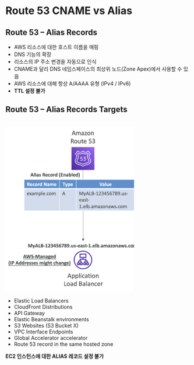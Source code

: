# Route 53 CNAME vs Alias
## Route 53 – Alias Records

- AWS 리소스에 대한 호스트 이름을 매핑
- DNS 기능의 확장
- 리소스의 IP 주소 변경을 자동으로 인식
- CNAME과 달리 DNS 네임스페이스의 최상위 노드(Zone Apex)에서 사용할 수 있음
- AWS 리소스에 대해 항상 A/AAAA 유형 (IPv4 / IPv6)
- **TTL 설정 불가**


## Route 53 – Alias Records Targets

<br/><img src="./img/route53_cname_vs_alias_img1.png" alt="Route 53 - TTL" width="70%"/><br/>


- Elastic Load Balancers
- CloudFront Distributions
- API Gateway
- Elastic Beanstalk environments
- S3 Websites (S3 Bucket X)
- VPC Interface Endpoints
- Global Accelerator accelerator
- Route 53 record in the same hosted zone

**EC2 인스턴스에 대한 ALIAS 레코드 설정 불가**